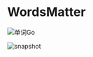 # WordsMatter

![单词Go](https://imgur.com/gallery/ZQt8KMS)

![snapshot](https://imgur.com/gallery/NyTTeAh)